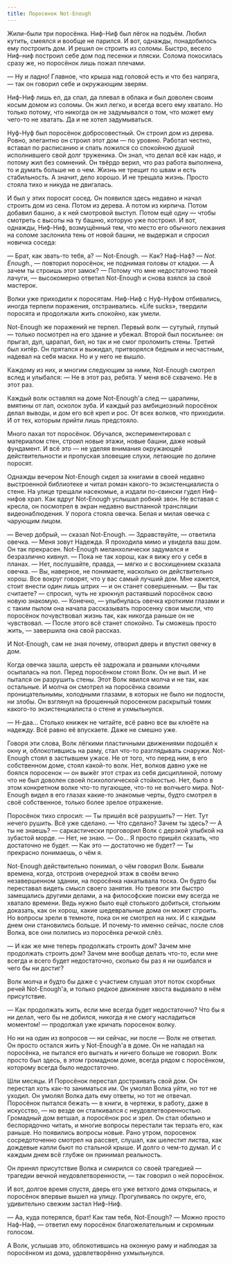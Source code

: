 ```yaml
---
title: Поросенок Not-Enough
---
```


Жили-были три поросёнка.
Ниф-Ниф был лёгок на подъём. Любил кутить, смеялся и вообще не парился.
И вот, однажды, понадобилось ему построить дом.
И решил он строить из соломы. Быстро, весело Ниф-ниф построил себе дом под песенки и пляски.
Солома покосилась сразу же, но поросёнок лишь пожал плечами.

— Ну и ладно! Главное, что крыша над головой есть и что без напряга, — так он говорил себе и окружающим зверям.

Ниф-Ниф лишь ел, да спал, да плевал в облака и был доволен своим косым домом из соломы.
Он жил легко, и всегда всего ему хватало.
Но только потому, что никогда он не задумывался о том, что может ему чего-то не хватать.
Да и не хотел задумываться.

Нуф-Нуф был поросёнок добросовестный.
Он строил дом из дерева.
Ровно, элегантно он строил этот дом — по уровню.
Работал честно, вставал по расписанию и спать ложился со спокойною душой исполнившего свой долг труженика.
Он знал, что делал всё как надо, и потому жил без сомнений.
Он твёрдо верил, что раз работа выполнена, то и думать больше не о чем.
Жизнь не трещит по швам и есть стабильность. А значит, дело хорошо.
И не трещала жизнь. Просто стояла тихо и никуда не двигалась.

И был у этих поросят сосед.
Он появился здесь недавно и начал строить дом из сена. Потом из дерева. А потом из кирпича.
Потом добавил башню, а к ней смотровой выступ. Потом ещё одну — чтобы смотреть с высоты на ту башню, которую уже построил.
И вот, однажды, Ниф-Ниф, возмущённый тем, что место его обычного лежания на соломе заслонила тень от новой башни, не выдержал и спросил новичка соседа:

— Брат, как звать-то тебя, а?
— Not-Enough.
— Как? Наф-Наф?
— *Not. Enough.*, — повторил поросёнок, не поднимая головы от кладки.
— А зачем ты строишь этот замок?
— Потому что мне недостаточно твоей лачуги, — высокомерно ответил Not-Enough и снова взялся за свой мастерок.

Волки уже приходили к поросятам.
Ниф-Ниф с Нуф-Нуфом отбивались, иногда терпели поражения, отстраивались.
«Life sucks», твердили поросята и продолжали жить спокойно, как умели.

Not-Enough же поражений не терпел.
Первый волк — сутулый, глупый — только посмотрел на его здание и убежал.
Второй был посильнее: он прыгал, дул, царапал, бил, но так и не смог проломить стены.
Третий был хитёр. Он прятался и выжидал, притворялся бедным и несчастным, надевал на себя маски. Но и у него не вышло.

Каждому из них, и многим следующим за ними, Not-Enough смотрел вслед и улыбался:
— Не в этот раз, ребята. У меня всё схвачено. Не в этот раз.

Каждый волк оставлял на доме Not-Enough'а след — царапины, вмятины от лап, осколок зуба.
И каждый раз амбициозный поросёнок делал выводы, и дом его всё креп и рос.
От всех волков, что приходили. И от тех, которым прийти лишь предстояло.

Много пахал тот поросёнок.
Обучался, экспериментировал с материалом стен, строил новые этажи, новые башни, даже новый фундамент.
И всё это — не уделяя внимания окружающей действительности и пропуская зловещие слухи, летающие по долине поросят.

Однажды вечером Not-Enough сидел за книгами в своей недавно выстроенной библиотеке и читал роман какого-то экзистенциалиста о стене.
На улице трещали насекомые, а издали по-свински гудел Ниф-нифов храп.
Как вдруг Not-Enough услышал робкий звон.
Не вставая с кресла, он посмотрел в экран недавно выстланной трансляции видеонаблюдения.
У порога стояла овечка. Белая и милая овечка с чарующим лицом.

— Вечер добрый, — сказал Not-Enough.
— Здравствуйте, — ответила овечка. — Меня зовут Надежда. Я проходила мимо и увидела ваш дом. Он так прекрасен.
Not-Enough меланхолически задумался и безразлично кивнул.
— Пока не так хорош, как я вижу его у себя в планах.
— Нет, послушайте, правда, — мягко и с восхищением сказала овечка. — Вы, наверное, не понимаете, насколько он действительно хорош. Все вокруг говорят, что у вас самый лучший дом. Мне кажется, стоит внести один лишь штрих — и он станет совершенным.
— Вы так считаете? — спросил, чуть не хрюкнул растаявший поросёнок свою новую знакомую.
— Конечно, — улыбнулась овечка кроткими глазами и с таким пылом она начала рассказывать поросенку свои мысли, что поросёнок почувствовал жизнь так, как никогда раньше он не чувствовал.
— После этого всё станет спокойно. Ты сможешь просто жить, — завершила она свой рассказ.

И Not-Enough, сам не зная почему, отворил дверь и впустил овечку в дом.

Когда овечка зашла, шерсть её задрожала и рваными клочьями осыпалась на пол.
Перед поросёнком стоял Волк.
Он не выл. И не пытался он разрушить стены.
Этот Волк явился молча и не так, как остальные.
И молча он смотрел на поросёнка своими проницательнымы, холодными глазами, в которых не было ни подлости, ни злобы.
Он взглянул на брошенный поросенком раскрытый томик какого-то экзистенциалиста о стене и ухмыльнулся.

— Н-даа… Столько книжек не читайте, всё равно все вы клюёте на надежду. Всё равно её впускаете. Даже не смешно уже.

Говоря эти слова, Волк лёгкими пластичными движениями подошёл к окну и, облокотившись на раму, стал что-то разглядывать снаружи.
Not-Enough стоял в застывшем ужасе.
Не от того, что перед ним, в его собственном доме, стоял какой-то волк.
Нет, волков давно уже не боялся поросенок — он выжёг этот страх из себя дисциплиной, потому что не был доволен своей психологической стойкостью.
Нет, было в этом конкретном волке что-то пугающее, что-то не волчьего мира.
Not-Enough видел в его глазах какие-то знакомые черты, будто смотрел в своё собственное, только более зрелое отражение.

Поросёнок тихо спросил:
— Ты пришёл всё разрушить?
— Нет. Тут нечего рушить. Всё уже сделано.
— Что сделано? Зачем ты здесь?
— А ты не знаешь? — саркастически проговорил Волк с дерзкой улыбкой на зубастой морде.
— Нет, не знаю.
— Оо… Я просто пришёл сказать, что достаточно не будет.
— Как это — достаточно не будет?
— Ты прекрасно понимаешь, о чём я.

Not-Enough действительно понимал, о чём говорил Волк.
Бывали времена, когда, отстроив очередной этаж в своём вечно незавершенном здании, на поросёнка накатывала тоска.
Он будто бы переставал видеть смысл своего занятия.
Но тревоги эти быстро замещались другими делами, а на философские поиски ему всегда не хватало времени.
Ведь нужно было ещё столького добиться, стольким доказать, как он хорош, какие шедевральные дома он может строить.
Но вопросы зрели в темноте, пока он не смотрел на них.
И с каждым днем они становились больше.
И почему-то именно сейчас, после слов Волка, все они полились из поросёнка речкой слёз.

— И как же мне теперь продолжать строить дом? Зачем мне продолжать строить дом? Зачем мне вообще делать что-то, если мне всегда и всего будет недостаточно, сколько бы раз я ни ошибался и чего бы ни достиг?

Волк молча и будто бы даже с участием слушал этот поток скорбных речей Not-Enough'а, и только редкое движение хвоста выдавало в нём присутствие.

— Как продолжать жить, если мне всегда будет недостаточно? Что бы я ни делал, чего бы не добился, никогда я не смогу насладиться моментом! — продолжал уже кричать поросенок волку.

Но ни на один из вопросов — ни сейчас, ни после — Волк не ответил.
Он просто остался жить у Not-Enough'а в доме.
Он не нападал на поросёнка, не пытался его выгнать и ничего больше не говорил.
Волк просто был здесь, в этом громадном доме, всегда рядом с поросёнком, которому всегда было недостаточно.

Шли месяцы.
И Поросёнок перестал достраивать свой дом.
Он перестал хоть как-то заниматься им.
Он умолял Волка уйти, но тот не уходил.
Он умолял Волка дать ему ответы, но тот не отвечал.
Поросёнок пытался бежать — в книги, в чертежи, в работу, даже в искусство, — но везде он сталкивался с неудовлетворенностью.
Громадный дом ветшал, а поросёнок рос и зрел.
Он стал обильно и беспорядочно читать, и многие вопросы перестали так терзать его, как раньше. Но появились вопросы новые. 
Рано утром, поросенок сосредоточенно смотрел на рассвет, слушал, как шелестит листва, как дождевые капли бьют по стальной крыше. И долго о чем-то думал.
И с каждым днем всё глубже он принимал реальность.

Он принял присутствие Волка и смирился со своей трагедией — трагедии вечной неудовлетворенности, — так говорил о ней поросёнок.

И вот, долгое время спустя, дверь его уже ветхого дома открылась, и поросёнок впервые вышел на улицу.
Прогуливаясь по округе, его, удивительно свежим застал Ниф-Ниф.

— Аа, куда потерялся, брат! Как там тебя, Not-Enough?
— Можно просто Наф-Наф, — ответил ему поросёнок благожелательным и скромным голосом.

А Волк, услышав это, облокотившись на оконную раму и наблюдая за поросёнком из дома, удовлетворённо ухмыльнулся.

